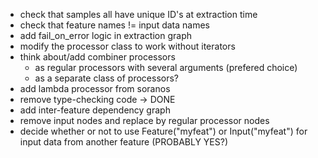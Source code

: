 
* check that samples all have unique ID's at extraction time
* check that feature names != input data names
* add fail_on_error logic in extraction graph
* modify the processor class to work without iterators
* think about/add combiner processors
    - as regular processors with several arguments (prefered choice)
    - as a separate class of processors?
* add lambda processor from soranos
* remove type-checking code -> DONE
* add inter-feature dependency graph
* remove input nodes and replace by regular processor nodes
* decide whether or not to use Feature("myfeat") or Input("myfeat") for input
  data from another feature (PROBABLY YES?)